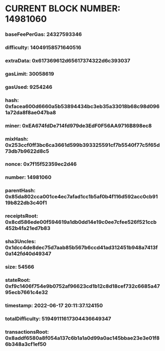 # CURRENT BLOCK NUMBER: 14981060

### baseFeePerGas: 24327593346
### difficulty: 14049158571640516
### extraData: 0x617369612d65617374322d6c393037
### gasLimit: 30058619
### gasUsed: 9254246
### hash: 0xfacea600d6660a5b53894434bc3eb35a33018b68c98d0961a72da8f8ae047ba8
### miner: 0xEA674fdDe714fd979de3EdF0F56AA9716B898ec8
### mixHash: 0x253ccf0ff3bc6ca3661d599b393325591cf7b5540f77c5f65d73db7b9622d8c5
### nonce: 0x7f15f52359ec2d46
### number: 14981060
### parentHash: 0x85da802cca001ce4ec7afad1cc1b5af0b4f116d592acc0cb9119b822db3c40f1
### receiptsRoot: 0x8cd586ede00f594619a1db0dd14e19c0ee7cfee526f521ccb452b4fa21ed7b83
### sha3Uncles: 0x1dcc4de8dec75d7aab85b567b6ccd41ad312451b948a7413f0a142fd40d49347
### size: 54566
### stateRoot: 0xf9c1406f754e9b0752af96623cd1b12c8d18cef732c6685a4795ecb7661c4e32
### timestamp: 2022-06-17 20:11:37.124150
### totalDifficulty: 51949111617304436649347
### transactionsRoot: 0x8addf6580a8f054a137c6b1a1a0d99a0ac145bbae23e3e01f86b348a3cf1ef50
